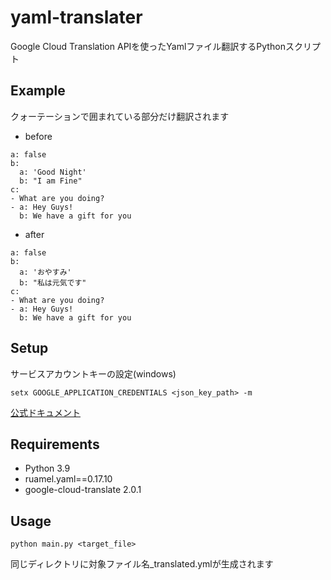 # yaml-translater
Google Cloud Translation APIを使ったYamlファイル翻訳するPythonスクリプト
## Example
クォーテーションで囲まれている部分だけ翻訳されます
* before
```
a: false
b:
  a: 'Good Night'
  b: "I am Fine"
c:
- What are you doing?
- a: Hey Guys!
  b: We have a gift for you
```
* after
```
a: false
b:
  a: 'おやすみ'
  b: "私は元気です"
c:
- What are you doing?
- a: Hey Guys!
  b: We have a gift for you
```
## Setup
サービスアカウントキーの設定(windows)
```
setx GOOGLE_APPLICATION_CREDENTIALS <json_key_path> -m
```
[公式ドキュメント](https://cloud.google.com/translate/docs/setup)
## Requirements
* Python 3.9
* ruamel.yaml==0.17.10
* google-cloud-translate 2.0.1
## Usage
```
python main.py <target_file>
```
同じディレクトリに対象ファイル名_translated.ymlが生成されます

